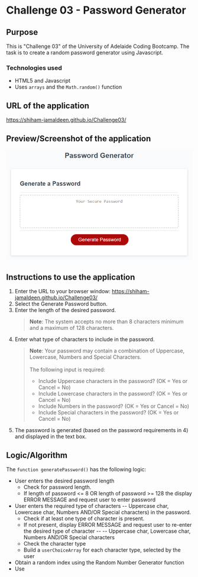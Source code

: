 # Challenge 03 - Password Generator

## Purpose
This is "Challenge 03" of the University of Adelaide Coding Bootcamp. The task is to create a random password generator using Javascript.

### Technologies used 
- HTML5 and Javascript
- Uses `arrays` and the `Math.random()` function


## URL of the application
https://shiham-jamaldeen.github.io/Challenge03/

## Preview/Screenshot of the application
![Random Password Generator](https://raw.githubusercontent.com/shiham-jamaldeen/Challenge03/main/Assets/03-javascript-homework-demo.png)

## Instructions to use the application
1. Enter the URL to your browser window: https://shiham-jamaldeen.github.io/Challenge03/
2. Select the Generate Password button.
3. Enter the length of the desired password.
    >**Note**: The system accepts no more than 8 characters minimum and a maximum of 128 characters.
4. Enter what type of characters to include in the password. 
    > **Note**: Your password may contain a combination of Uppercase, Lowercase, Numbers and Special Characters.<br/><br/>The following input is required:
    >  -    Include Uppercase characters in the password? (OK = Yes or Cancel = No)
    >  -    Include Lowercase characters in the password? (OK = Yes or Cancel = No)
    >  -    Include Numbers in the password? (OK = Yes or Cancel = No)
    >  -    Include Special characters in the password? (OK = Yes or Cancel = No)
5.  The password is generated (based on the password requirements in 4) and displayed in the text box.

## Logic/Algorithm
The `function generatePassword()` has the following logic:
- User enters the desired password length
    - Check for password length.
    - If length of password <= 8 OR length of password >= 128 the display ERROR MESSAGE and request user to enter password
- User enters the required type of characters -- Uppercase char, Lowercase char, Numbers AND/OR Special characters) in the password.
    - Check if at least one type of character is present.
    - If not present, display ERROR MESSAGE and request user to re-enter the desired type of character -- -- Uppercase char, Lowercase char, Numbers AND/OR Special characters
    - Check the character type
    - Build a `userChoiceArray` for each character type, selected by the user
 - Obtain a random index using the Random Number Generator function
 - Use
  
